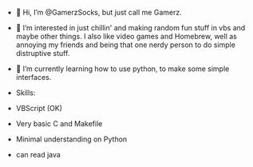 - 👋 Hi, I’m @GamerzSocks, but just call me Gamerz.
- 👀 I’m interested in just chillin' and making random fun stuff in vbs and maybe other things. I also like video games and Homebrew, well as annoying my friends and being that one nerdy person to do simple distruptive stuff.
- 🌱 I’m currently learning how to use python, to make some simple interfaces.

- Skills:
- VBScript (OK)
- Very basic C and Makefile
- Minimal understanding on Python
- can read java


